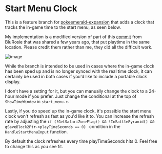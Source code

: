 # Start Menu Clock
This is a feature branch for [pokeemerald-expansion](https://github.com/rh-hideout/pokeemerald-expansion) that adds a clock that tracks the in-game time to the start menu, as seen below.

My implementation is a modified version of part of this [commit](https://github.com/BluRosie/em-remake/commit/4999f9ca4efe5b4b8fec8172cf2a7c364e0ad07e) from BluRosie that was shared a few years ago, that put playtime in the same location. Please credit them rather than me, they did all the difficult work.

![image](https://github.com/Pawkkie/pokeemerald-expansion/assets/61265402/42034ce7-713b-44f4-bb9e-99ff269fb4ba)

While the branch is intended to be used in cases where the in-game clock has been sped up and is no longer synced with the real time clock, it can certainly be used in both cases if you'd like to include a portable clock display.

I don't have a setting for it, but you can manually change the clock to a 24-hour mode if you prefer. Just change the conditional at the top of `ShowTimeWindow` in `start_menu.c`.

Lastly, if you do speed up the in-game clock, it's possible the start menu clock won't refresh as fast as you'd like it to. You can increase the refresh rate by adjusting the `if (!GetSafariZoneFlag() && !InBattlePyramid() && gSaveBlock2Ptr->playTimeSeconds == 0) ` condition in the `HandleStartMenuInput` function.

By default the clock refreshes every time playTimeSeconds hits 0. Feel free to change this as you see fit.
